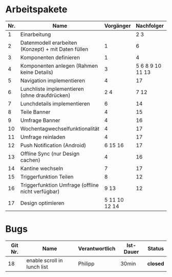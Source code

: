 # Arbeitspakete

**Nr.**|**Name**|**Vorgänger**|**Nachfolger**|**Verantwortlich**|**Ist-Dauer**|**Deadline**|**Status**|
-----|-----|-----|-----|-----|----|---|---|
1|Einarbeitung| |2 3|Julia/Jan|2h/tbd|21.03.2018|
2|Datenmodell erarbeiten (Konzept) + mit Daten füllen|1|6|Philipp/Julia|40min/240min|21.03.2018|**closed**|
3|Komponenten definieren|1|4|Philipp|30min|21.03.2018|**closed**|
4|Komponenten anlegen (Rahmen  keine Details)|3|5 6 8 9 10 11 13|Phlipp|30min|21.03.2018|**closed**|
5|Navigation implementieren|4|17|||04.04.2018|
6|Lunchliste implementieren (ohne draufdrücken)|2 4|7 12|Philipp||04.04.2018|
7|Lunchdetails implementieren|6|14|||04.04.2018|
8|Teile Banner|4|15|||04.04.2018|
9|Umfrage Banner|4|16|||04.04.2018|
10|Wochentagwechselfunktionalität|4|17|||04.04.2018|
11|Umfrage reinladen|4|17| ||11.04.2018|
12|Push Notification (Android)|6 15 16|17| ||04.04.2018|
13|Offline Sync (nur Design cachen)|4|16| ||28.03.2018|
14|Kantine wechseln|7|17| ||11.04.2018|
15|Triggerfunktion Teilen|8|12|||04.04.2018|
16|Triggerfunktion Umfrage (offline nicht verfügbar)|9 13|12|||04.04.2018|
17|Design optimieren|5 11 10 12 14||||13.04.2018|

# Bugs

**Git Nr.**|**Name**|**Verantwortlich**|**Ist-Dauer**|**Status**|
-----|-----|-----|-----|-----|
18|enable scroll in lunch list|Philipp|30min|**closed**|